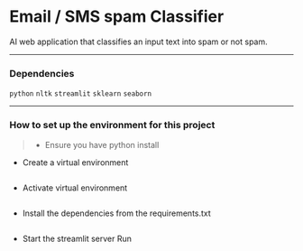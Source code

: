 # Email / SMS spam Classifier

AI web application that classifies an input text into spam or not spam.

<hr>

### Dependencies
`python`
`nltk`
`streamlit` 
`sklearn`
`seaborn`

<hr>

### How to set up the environment for this project

>- Ensure you have python install

* Create a virtual environment <br>
```py -m venv env
```

* Activate virtual environment

```.\env\Scripts\activate
```

* Install the dependencies from the requirements.txt <br>

```pip install -r requirement.txt
```

* Start the streamlit server
Run <br>
```streamlit run app.py
```



